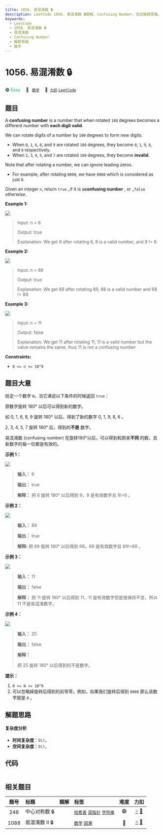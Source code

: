 ```yaml
---
title: 1056. 易混淆数 🔒
description: LeetCode 1056. 易混淆数 🔒题解，Confusing Number，包含解题思路、复杂度分析以及完整的 JavaScript 代码实现。
keywords:
  - LeetCode
  - 1056. 易混淆数 🔒
  - 易混淆数
  - Confusing Number
  - 解题思路
  - 数学
---
```


# 1056. 易混淆数 🔒

🟢 <font color=#15bd66>Easy</font>&emsp; 🔖&ensp; [`数学`](/tag/math.md)&emsp; 🔗&ensp;[`力扣`](https://leetcode.cn/problems/confusing-number) [`LeetCode`](https://leetcode.com/problems/confusing-number)

## 题目

A **confusing number** is a number that when rotated `180` degrees becomes a
different number with **each digit valid**.

We can rotate digits of a number by `180` degrees to form new digits.

  * When `0`, `1`, `6`, `8`, and `9` are rotated `180` degrees, they become `0`, `1`, `9`, `8`, and `6` respectively.
  * When `2`, `3`, `4`, `5`, and `7` are rotated `180` degrees, they become **invalid**.

Note that after rotating a number, we can ignore leading zeros.

  * For example, after rotating `8000`, we have `0008` which is considered as just `8`.

Given an integer `n`, return `true` _if it is a**confusing number** , or
_`false` _otherwise_.



**Example 1:**

![](https://fastly.jsdelivr.net/gh/doocs/leetcode@main/solution/1000-1099/1056.Confusing%20Number/images/1268_1.png)

> Input: n = 6
> 
> Output: true
> 
> Explanation: We get 9 after rotating 6, 9 is a valid number, and 9 != 6.

**Example 2:**

![](https://fastly.jsdelivr.net/gh/doocs/leetcode@main/solution/1000-1099/1056.Confusing%20Number/images/1268_2.png)

> Input: n = 89
> 
> Output: true
> 
> Explanation: We get 68 after rotating 89, 68 is a valid number and 68 != 89.

**Example 3:**

![](https://fastly.jsdelivr.net/gh/doocs/leetcode@main/solution/1000-1099/1056.Confusing%20Number/images/1268_3.png)

> Input: n = 11
> 
> Output: false
> 
> Explanation: We get 11 after rotating 11, 11 is a valid number but the value remains the same, thus 11 is not a confusing number

**Constraints:**

  * `0 <= n <= 10^9`


## 题目大意

给定一个数字 `N`，当它满足以下条件的时候返回 `true`：

原数字旋转 180° 以后可以得到新的数字。

如 0, 1, 6, 8, 9 旋转 180° 以后，得到了新的数字 0, 1, 9, 8, 6 。

2, 3, 4, 5, 7 旋转 180° 后，得到的**不是** 数字。

易混淆数 (confusing number) 在旋转180°以后，可以得到和原来**不同** 的数，且新数字的每一位都是有效的。



**示例 1：**

![](https://fastly.jsdelivr.net/gh/doocs/leetcode@main/solution/1000-1099/1056.Confusing%20Number/images/1268_1.png)

> 
> 
> 
> 
> 
> **输入：** 6
> 
> **输出：** true
> 
> **解释：** 把 6 旋转 180° 以后得到 9，9 是有效数字且 9!=6 。
> 
> 

**示例 2：**

![](https://fastly.jsdelivr.net/gh/doocs/leetcode@main/solution/1000-1099/1056.Confusing%20Number/images/1268_2.png)

> 
> 
> 
> 
> 
> **输入：** 89
> 
> **输出：** true
> 
> **解释:** 把 89 旋转 180° 以后得到 68，68 是有效数字且 89!=68 。
> 
> 

**示例 3：**

![](https://fastly.jsdelivr.net/gh/doocs/leetcode@main/solution/1000-1099/1056.Confusing%20Number/images/1268_3.png)

> 
> 
> 
> 
> 
> **输入：** 11
> 
> **输出：** false
> 
> **解释：** 把 11 旋转 180° 以后得到 11，11 是有效数字但是值保持不变，所以 11 不是易混淆数字。 
> 
> 

**示例 4：**

![](https://fastly.jsdelivr.net/gh/doocs/leetcode@main/solution/1000-1099/1056.Confusing%20Number/images/1268_4.png)

> 
> 
> 
> 
> 
> **输入：** 25
> 
> **输出：** false
> 
> **解释：**
> 
> 把 25 旋转 180° 以后得到的不是数字。
> 
> 



**提示：**

  1. `0 <= N <= 10^9`
  2. 可以忽略掉旋转后得到的前导零，例如，如果我们旋转后得到 `0008` 那么该数字就是 `8` 。


## 解题思路

#### 复杂度分析

- **时间复杂度**：`O()`，
- **空间复杂度**：`O()`，

## 代码

```javascript

```

## 相关题目

<!-- prettier-ignore -->
| 题号 | 标题 | 题解 | 标签 | 难度 | 力扣 |
| :------: | :------ | :------: | :------ | :------: | :------: |
| 246 | 中心对称数 🔒 |  |  [`哈希表`](/tag/hash-table.md) [`双指针`](/tag/two-pointers.md) [`字符串`](/tag/string.md) | 🟢 | [🀄️](https://leetcode.cn/problems/strobogrammatic-number) [🔗](https://leetcode.com/problems/strobogrammatic-number) |
| 1088 | 易混淆数 II 🔒 |  |  [`数学`](/tag/math.md) [`回溯`](/tag/backtracking.md) | 🔴 | [🀄️](https://leetcode.cn/problems/confusing-number-ii) [🔗](https://leetcode.com/problems/confusing-number-ii) |